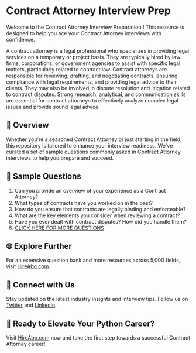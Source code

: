 # Contract Attorney Interview Prep

Welcome to the Contract Attorney Interview Preparation ! This resource is designed to help you ace your Contract Attorney interviews with confidence.

A contract attorney is a legal professional who specializes in providing legal services on a temporary or project basis. They are typically hired by law firms, corporations, or government agencies to assist with specific legal matters, particularly related to contract law. Contract attorneys are responsible for reviewing, drafting, and negotiating contracts, ensuring compliance with legal requirements, and providing legal advice to their clients. They may also be involved in dispute resolution and litigation related to contract disputes. Strong research, analytical, and communication skills are essential for contract attorneys to effectively analyze complex legal issues and provide sound legal advice.

## 🚀 Overview

Whether you're a seasoned Contract Attorney or just starting in the field, this repository is tailored to enhance your interview readiness. We've curated a set of sample questions commonly asked in Contract Attorney interviews to help you prepare and succeed.

## 📝 Sample Questions

1. Can you provide an overview of your experience as a Contract Attorney?
2. What types of contracts have you worked on in the past?
3. How do you ensure that contracts are legally binding and enforceable?
4. What are the key elements you consider when reviewing a contract?
5. Have you ever dealt with contract disputes? How did you handle them?
6. [CLICK HERE FOR MORE QUESTIONS](https://hireabo.com/job/9_0_26/Contract%20Attorney)

## 🌐 Explore Further

For an extensive question bank and more resources across 5,000 fields, visit [HireAbo.com](https://www.hireabo.com).

## 📱 Connect with Us

Stay updated on the latest industry insights and interview tips. Follow us on [Twitter](https://twitter.com/hireabo) and [LinkedIn](https://www.linkedin.com/in/hire-abo-3609972a8/).

## 🚀 Ready to Elevate Your Python Career?

Visit [HireAbo.com](https://www.hireabo.com) now and take the first step towards a successful Contract Attorney career!